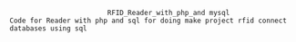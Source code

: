 		                    RFID_Reader_with_php_and mysql
  	Code for Reader with php and sql for doing make project rfid connect databases using sql 
